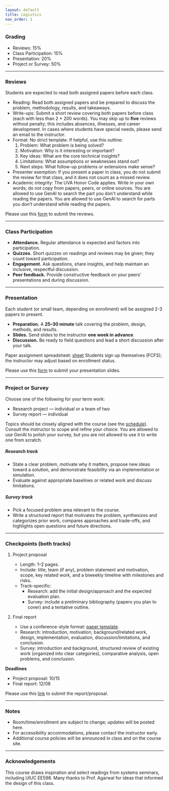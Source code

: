 ```yaml
---
layout: default
title: Logistics
nav_order: 1
---
```


### Grading

- Reviews: 15%
- Class Participation: 15%
- Presentation: 20%
- Project or Survey: 50%

---

### Reviews

Students are expected to read both assigned papers before each class.

- Reading: Read both assigned papers and be prepared to discuss the problem, methodology, results, and takeaways.
- Write-ups: Submit a short review covering both papers before class (each with less than 2 * 200 words). You may skip up to **five** reviews without penalty; this includes absences, illnesses, and career development. In cases where students have special needs, please send an email to the instructor.
- Format: No strict template. If helpful, use this outline:
  1. Problem: What problem is being solved?
  2. Motivation: Why is it interesting or important?
  3. Key ideas: What are the core technical insights?
  4. Limitations: What assumptions or weaknesses stand out?
  5. Next steps: What follow-up problems or extensions make sense?
- Presenter exemption: If you present a paper in class, you do not submit the review for that class, and it does not count as a missed review.
- Academic integrity: The UVA Honor Code applies. Write in your own words; do not copy from papers, peers, or online sources. You are allowed to use GenAI to search the part you don't understand while reading the papers. You are allowed to use GenAI to search for parts you don’t understand while reading the papers.

Please use this [form](https://docs.google.com/forms/d/e/1FAIpQLSdccpzG8f_H7iT0BvW9vAyQ5_Aer6YBLm1_76KFdy4o20pjeQ/viewform?usp=header) to submit the reviews.

---

### Class Participation

- **Attendance.** Regular attendance is expected and factors into participation.  
- **Quizzes.** Short quizzes on readings and reviews may be given; they count toward participation.  
- **Engagement.** Ask questions, share insights, and help maintain an inclusive, respectful discussion.  
- **Peer feedback.** Provide constructive feedback on your peers’ presentations and during discussion.

---

### Presentation

Each student (or small team, depending on enrollment) will be assigned 2-3 papers to present.

- **Preparation.** A **25–30 minute** talk covering the problem, design, methods, and results.  
- **Slides.** Send slides to the instructor **one week in advance**.  
- **Discussion.** Be ready to field questions and lead a short discussion after your talk.

Paper assignment spreadsheet: [sheet](https://docs.google.com/spreadsheets/d/1F2Ku5a2DTv0zIY9KrtpDxXaPeRX9XG777NOXSxcIcLA/edit?usp=sharing) Students sign up themselves (FCFS); the instructor may adjust based on enrollment status.

Please use this [form](https://docs.google.com/forms/d/e/1FAIpQLSest8_y4vnrzmeV0X0k3y2fjEr1je7LEHIc9XsFtu-XYJIyjg/viewform?usp=header) to submit your presentation slides.

---

### Project or Survey

Choose one of the following for your term work:
- Research project — individual or a team of two
- Survey report — individual

Topics should be closely aligned with the course (see the [schedule](schedule.html)). Consult the instructor to scope and refine your choice.
You are allowed to use GenAI to polish your survey, but you are not allowed to use it to write one from scratch.

##### Research track
- State a clear problem, motivate why it matters, propose new ideas toward a solution, and demonstrate feasibility via an implementation or simulation.
- Evaluate against appropriate baselines or related work and discuss limitations.

##### Survey track
- Pick a focused problem area relevant to the course. 
- Write a structured report that motivates the problem, synthesizes and categorizes prior work, compares approaches and trade-offs, and highlights open questions and future directions.

---

### Checkpoints (both tracks)

1) Project proposal  
   - Length: 1–2 pages.  
   - Include: title, team (if any), problem statement and motivation, scope, key related work, and a biweekly timeline with milestones and risks.  
   - Track-specific:
     - Research: add the initial design/approach and the expected evaluation plan.
     - Survey: include a preliminary bibliography (papers you plan to cover) and a tentative outline.

2) Final report  
   - Use a conference-style format: [paper template](https://conferences.sigcomm.org/hotnets/2024/cfp.html).  
   - Research: introduction, motivation, background/related work, design, implementation, evaluation, discussion/limitations, and conclusion.  
   - Survey: introduction and background, structured review of existing work (organized into clear categories), comparative analysis, open problems, and conclusion.

**Deadlines**  
- Project proposal: 10/15
- Final report: 12/08

Please use this [link](https://docs.google.com/forms/d/e/1FAIpQLSew3xRDHaNZ0UQQRrLBbuGyHR2l42L89l2AI16orAGo2h3oug/viewform?usp=header) to submit the report/proposal.

---

### Notes

- Room/time/enrollment are subject to change; updates will be posted here.  
- For accessibility accommodations, please contact the instructor early.  
- Additional course policies will be announced in class and on the course site.

---

### Acknowledgements

This course draws inspiration and select readings from systems seminars, including UIUC EE598. Many thanks to Prof. Agarwal for ideas that informed the design of this class.
